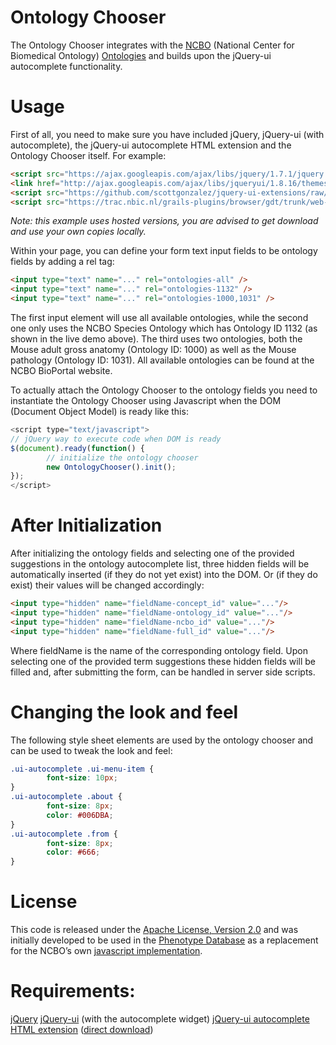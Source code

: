 Ontology Chooser
================

The Ontology Chooser integrates with the [NCBO](http://www.bioontology.org/about-ncbo) (National Center for Biomedical Ontology) [Ontologies](http://bioportal.bioontology.org/ontologies/) and builds upon the jQuery-ui autocomplete functionality.

Usage
=====
First of all, you need to make sure you have included jQuery, jQuery-ui (with autocomplete), the jQuery-ui autocomplete HTML extension and the Ontology Chooser itself. For example:

```html
<script src="https://ajax.googleapis.com/ajax/libs/jquery/1.7.1/jquery.min.js" type="text/javascript"></script>
<link href="http://ajax.googleapis.com/ajax/libs/jqueryui/1.8.16/themes/cupertino/jquery-ui.css" type="text/css" rel="stylesheet" /><script src="https://ajax.googleapis.com/ajax/libs/jqueryui/1.8.16/jquery-ui.min.js" type="text/javascript"></script>
<script src="https://github.com/scottgonzalez/jquery-ui-extensions/raw/master/autocomplete/jquery.ui.autocomplete.html.js" type="text/javascript"></script>
<script src="https://trac.nbic.nl/grails-plugins/browser/gdt/trunk/web-app/js/ontology-chooser.min.js?format=txt" type="text/javascript"></script>
```

_Note: this example uses hosted versions, you are advised to get download and use your own copies locally._

Within your page, you can define your form text input fields to be ontology fields by adding a rel tag:

```html
<input type="text" name="..." rel="ontologies-all" />
<input type="text" name="..." rel="ontologies-1132" />
<input type="text" name="..." rel="ontologies-1000,1031" />
```
The first input element will use all available ontologies, while the second one only uses the NCBO Species Ontology which has Ontology ID 1132 (as shown in the live demo above). The third uses two ontologies, both the Mouse adult gross anatomy (Ontology ID: 1000) as well as the Mouse pathology (Ontology ID: 1031). All available ontologies can be found at the NCBO BioPortal website.

To actually attach the Ontology Chooser to the ontology fields you need to instantiate the Ontology Chooser using Javascript when the DOM (Document Object Model) is ready like this:

```js
<script type="text/javascript">
// jQuery way to execute code when DOM is ready
$(document).ready(function() {
        // initialize the ontology chooser
        new OntologyChooser().init();
});
</script>
```

After Initialization
====================
After initializing the ontology fields and selecting one of the provided suggestions in the ontology autocomplete list, three hidden fields will be automatically inserted (if they do not yet exist) into the DOM. Or (if they do exist) their values will be changed accordingly:

```html
<input type="hidden" name="fieldName-concept_id" value="..."/>
<input type="hidden" name="fieldName-ontology_id" value="..."/>
<input type="hidden" name="fieldName-ncbo_id" value="..."/>
<input type="hidden" name="fieldName-full_id" value="..."/>
```
Where fieldName is the name of the corresponding ontology field. Upon selecting one of the provided term suggestions these hidden fields will be filled and, after submitting the form, can be handled in server side scripts.

Changing the look and feel
==========================
The following style sheet elements are used by the ontology chooser and can be used to tweak the look and feel:

```css
.ui-autocomplete .ui-menu-item {
        font-size: 10px;
}
.ui-autocomplete .about {
        font-size: 8px;
        color: #006DBA;
}
.ui-autocomplete .from {
        font-size: 8px;
        color: #666;
}
```

License
=======
This code is released under the [Apache License, Version 2.0](http://www.apache.org/licenses/LICENSE-2.0) and was initially developed to be used in the [Phenotype Database](http://phenotypefoundation.org/) as a replacement for the NCBO’s own [javascript implementation](http://www.bioontology.org/wiki/index.php/Ontology_Widgets#Term-selection_field_on_a_form).

Requirements:
=============
[jQuery](http://jquery.com/)
[jQuery-ui](http://jqueryui.com/download) (with the autocomplete widget)
[jQuery-ui autocomplete HTML extension](https://github.com/scottgonzalez/jquery-ui-extensions/blob/master/autocomplete/jquery.ui.autocomplete.html.js) ([direct download](https://github.com/scottgonzalez/jquery-ui-extensions/raw/master/autocomplete/jquery.ui.autocomplete.html.js))
